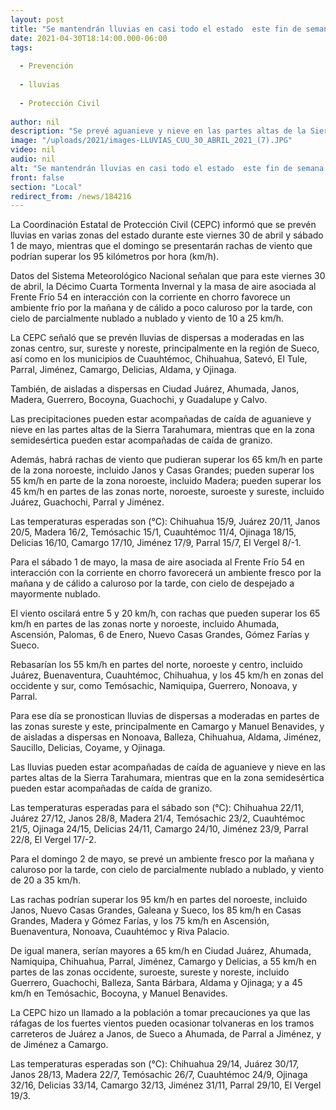 ```yaml
---
layout: post
title: "Se mantendrán lluvias en casi todo el estado  este fin de semana -  Protección Civil"
date: 2021-04-30T18:14:00.000-06:00
tags:
  
  - Prevención
  
  - lluvias
  
  - Protección Civil
  
author: nil
description: "Se prevé aguanieve y nieve en las partes altas de la Sierra Tarahumara, mientras que en la zona semidesértica pueden estar acompañadas de caída de granizo"
image: "/uploads/2021/images-LLUVIAS_CUU_30_ABRIL_2021_(7).JPG"
video: nil
audio: nil
alt: "Se mantendrán lluvias en casi todo el estado  este fin de semana -  Protección Civil"
front: false
section: "Local"
redirect_from: /news/184216
---
```


La Coordinación Estatal de Protección Civil (CEPC) informó que se prevén lluvias en varias zonas del estado durante este viernes 30 de abril y sábado 1 de mayo, mientras que el domingo se presentarán rachas de viento que podrían superar los 95 kilómetros por hora (km/h).

 

Datos del Sistema Meteorológico Nacional señalan que para este viernes 30 de abril, la Décimo Cuarta Tormenta Invernal y la masa de aire asociada al Frente Frío 54 en interacción con la corriente en chorro favorece un ambiente frío por la mañana y de cálido a poco caluroso por la tarde, con cielo de parcialmente nublado a nublado y viento de 10 a 25 km/h.

 

La CEPC señaló que se prevén lluvias de dispersas a moderadas en las zonas centro, sur, sureste y noreste, principalmente en la región de Sueco, así como en los municipios de Cuauhtémoc, Chihuahua, Satevó, El Tule, Parral, Jiménez, Camargo, Delicias, Aldama, y Ojinaga.

También, de aisladas a dispersas en Ciudad Juárez, Ahumada, Janos, Madera, Guerrero, Bocoyna, Guachochi, y Guadalupe y Calvo.

 

Las precipitaciones pueden estar acompañadas de caída de aguanieve y nieve en las partes altas de la Sierra Tarahumara, mientras que en la zona semidesértica pueden estar acompañadas de caída de granizo.

 

Además, habrá rachas de viento que pudieran superar los 65 km/h en parte de la zona noroeste, incluido Janos y Casas Grandes; pueden superar los 55 km/h en parte de la zona noroeste, incluido Madera; pueden superar los 45 km/h en partes de las zonas norte, noroeste, suroeste y sureste, incluido Juárez, Guachochi, Parral y Jiménez.

 

Las temperaturas esperadas son (°C): Chihuahua 15/9, Juárez 20/11, Janos 20/5, Madera 16/2, Temósachic 15/1, Cuauhtémoc 11/4, Ojinaga 18/15, Delicias 16/10, Camargo 17/10, Jiménez 17/9, Parral 15/7, El Vergel 8/-1.

 

Para el sábado 1 de mayo, la masa de aire asociada al Frente Frío 54 en interacción con la corriente en chorro favorecerá un ambiente fresco por la mañana y de cálido a caluroso por la tarde, con cielo de despejado a mayormente nublado.

 

El viento oscilará entre 5 y 20 km/h, con rachas que pueden superar los 65 km/h en partes de las zonas norte y noroeste, incluido Ahumada, Ascensión, Palomas, 6 de Enero, Nuevo Casas Grandes, Gómez Farías y Sueco.

 

Rebasarían los 55 km/h en partes del norte, noroeste y centro, incluido Juárez, Buenaventura, Cuauhtémoc, Chihuahua, y los 45 km/h en zonas del occidente y sur, como Temósachic, Namiquipa, Guerrero, Nonoava, y Parral.

 

Para ese día se pronostican lluvias de dispersas a moderadas en partes de las zonas sureste y este, principalmente en Camargo y Manuel Benavides, y de aisladas a dispersas en Nonoava, Balleza, Chihuahua, Aldama, Jiménez, Saucillo, Delicias, Coyame, y Ojinaga.

 

Las lluvias pueden estar acompañadas de caída de aguanieve y nieve en las partes altas de la Sierra Tarahumara, mientras que en la zona semidesértica pueden estar acompañadas de caída de granizo.

 

Las temperaturas esperadas para el sábado son (°C): Chihuahua 22/11, Juárez 27/12, Janos 28/8, Madera 21/4, Temósachic 23/2, Cuauhtémoc 21/5, Ojinaga 24/15, Delicias 24/11, Camargo 24/10, Jiménez 23/9, Parral 22/8, El Vergel 17/-2.

 

Para el domingo 2 de mayo, se prevé un ambiente fresco por la mañana y caluroso por la tarde, con cielo de parcialmente nublado a nublado, y viento de 20 a 35 km/h.

 

Las rachas podrían superar los 95 km/h en partes del noroeste, incluido Janos, Nuevo Casas Grandes, Galeana y Sueco, los 85 km/h en Casas Grandes, Madera y Gómez Farías, y los 75 km/h en Ascensión, Buenaventura, Nonoava, Cuauhtémoc y Riva Palacio.

 

De igual manera, serían mayores a 65 km/h en Ciudad Juárez, Ahumada, Namiquipa, Chihuahua, Parral, Jiménez, Camargo y Delicias, a 55 km/h en partes de las zonas occidente, suroeste, sureste y noreste, incluido Guerrero, Guachochi, Balleza, Santa Bárbara, Aldama y Ojinaga; y a 45 km/h en Temósachic, Bocoyna, y Manuel Benavides.

 

La CEPC hizo un llamado a la población a tomar precauciones ya que las ráfagas de los fuertes vientos pueden ocasionar tolvaneras en los tramos carreteros de Juárez a Janos, de Sueco a Ahumada, de Parral a Jiménez, y de Jiménez a Camargo.

 

Las temperaturas esperadas son (°C): Chihuahua 29/14, Juárez 30/17, Janos 28/13, Madera 22/7, Temósachic 26/7, Cuauhtémoc 24/9, Ojinaga 32/16, Delicias 33/14, Camargo 32/13, Jiménez 31/11, Parral 29/10, El Vergel 19/3.